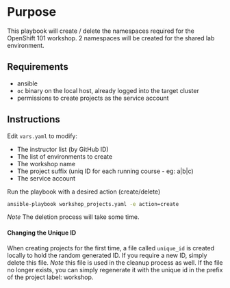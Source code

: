 # Purpose

This playbook will create / delete the namespaces required for the OpenShift 101 workshop.  2 namespaces will be created for the shared lab environment.

## Requirements

- ansible
- `oc` binary on the local host, already logged into the target cluster
- permissions to create projects as the service account

## Instructions

Edit `vars.yaml` to modify:

- The instructor list (by GitHub ID)
- The list of environments to create
- The workshop name
- The project suffix (uniq ID for each running course - eg: a|b|c)
- The service account

Run the playbook with a desired action (create/delete)

``` bash
ansible-playbook workshop_projects.yaml -e action=create
```

*Note* The deletion process will take some time.

#### Changing the Unique ID

When creating projects for the first time, a file called `unique_id` is created locally to hold the random generated ID. If you require a new ID, simply delete this file.
*Note* this file is used in the cleanup process as well. If the file no longer exists, you can simply regenerate it with the unique id in the prefix of the project label: workshop.
